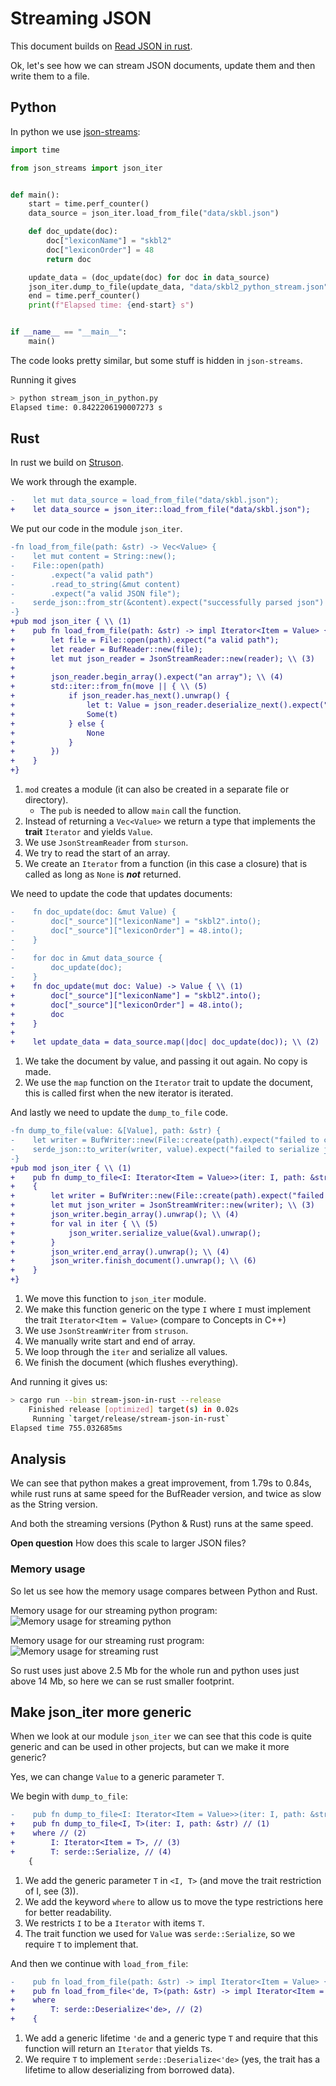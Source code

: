 # Streaming JSON

This document builds on [Read JSON in rust](./README.md).

Ok, let's see how we can stream JSON documents, update them and then write them to a file.

## Python

In python we use [json-streams](https://github.com/spraakbanken/json-streams-py):
```python
import time

from json_streams import json_iter


def main():
    start = time.perf_counter()
    data_source = json_iter.load_from_file("data/skbl.json")

    def doc_update(doc):
        doc["lexiconName"] = "skbl2"
        doc["lexiconOrder"] = 48
        return doc

    update_data = (doc_update(doc) for doc in data_source)
    json_iter.dump_to_file(update_data, "data/skbl2_python_stream.json")
    end = time.perf_counter()
    print(f"Elapsed time: {end-start} s")


if __name__ == "__main__":
    main()
```

The code looks pretty similar, but some stuff is hidden in `json-streams`.

Running it gives
```bash
> python stream_json_in_python.py
Elapsed time: 0.8422206190007273 s
```

## Rust

In rust we build on [Struson](https://crates.io/crates/struson).

We work through the example.

```diff
-    let mut data_source = load_from_file("data/skbl.json");
+    let data_source = json_iter::load_from_file("data/skbl.json");
```

We put our code in the module `json_iter`.
```diff
-fn load_from_file(path: &str) -> Vec<Value> {
-    let mut content = String::new();
-    File::open(path)
-        .expect("a valid path")
-        .read_to_string(&mut content)
-        .expect("a valid JSON file");
-    serde_json::from_str(&content).expect("successfully parsed json")
-}
+pub mod json_iter { \\ (1)
+    pub fn load_from_file(path: &str) -> impl Iterator<Item = Value> { \\ (2)
+        let file = File::open(path).expect("a valid path");
+        let reader = BufReader::new(file);
+        let mut json_reader = JsonStreamReader::new(reader); \\ (3)
+
+        json_reader.begin_array().expect("an array"); \\ (4)
+        std::iter::from_fn(move || { \\ (5)
+            if json_reader.has_next().unwrap() {
+                let t: Value = json_reader.deserialize_next().expect("valid JSON");
+                Some(t)
+            } else {
+                None
+            }
+        })
+    }
+}
```
1. `mod` creates a module (it can also be created in a separate file or directory).
    - The `pub` is needed to allow `main` call the function.
2. Instead of returning a `Vec<Value>` we return a type that implements the **trait** `Iterator` and yields `Value`.
3. We use `JsonStreamReader` from `sturson`.
4. We try to read the start of an array.
5. We create an `Iterator` from a function (in this case a closure) that is called as long as `None` is **_not_** returned.

We need to update the code that updates documents:
```diff
-    fn doc_update(doc: &mut Value) {
-        doc["_source"]["lexiconName"] = "skbl2".into();
-        doc["_source"]["lexiconOrder"] = 48.into();
-    }
-
-    for doc in &mut data_source {
-        doc_update(doc);
-    }
+    fn doc_update(mut doc: Value) -> Value { \\ (1)
+        doc["_source"]["lexiconName"] = "skbl2".into();
+        doc["_source"]["lexiconOrder"] = 48.into();
+        doc
+    }
+
+    let update_data = data_source.map(|doc| doc_update(doc)); \\ (2)
```

1. We take the document by value, and passing it out again. No copy is made.
2. We use the `map` function on the `Iterator` trait to update the document, this is called first when the new iterator is iterated.

And lastly we need to update the `dump_to_file` code.
```diff
-fn dump_to_file(value: &[Value], path: &str) {
-    let writer = BufWriter::new(File::create(path).expect("failed to create file"));
-    serde_json::to_writer(writer, value).expect("failed to serialize json")
-}
+pub mod json_iter { \\ (1)
+    pub fn dump_to_file<I: Iterator<Item = Value>>(iter: I, path: &str) \\ (2)
+    {
+        let writer = BufWriter::new(File::create(path).expect("failed to create file"));
+        let mut json_writer = JsonStreamWriter::new(writer); \\ (3)
+        json_writer.begin_array().unwrap(); \\ (4)
+        for val in iter { \\ (5)
+            json_writer.serialize_value(&val).unwrap();
+        }
+        json_writer.end_array().unwrap(); \\ (4)
+        json_writer.finish_document().unwrap(); \\ (6)
+    }
+}
```
1. We move this function to `json_iter` module.
2. We make this function generic on the type `I` where `I` must implement the trait `Iterator<Item = Value>` (compare to Concepts in C++)
3. We use `JsonStreamWriter` from `struson`.
4. We manually write start and end of array.
5. We loop through the `iter` and serialize all values.
6. We finish the document (which flushes everything).

And running it gives us:
```bash
> cargo run --bin stream-json-in-rust --release
    Finished release [optimized] target(s) in 0.02s
     Running `target/release/stream-json-in-rust`
Elapsed time 755.032685ms
```

## Analysis

We can see that python makes a great improvement, from 1.79s to 0.84s, while rust runs at same speed for the BufReader version, and twice as slow as the String version.

And both the streaming versions (Python & Rust) runs at the same speed.

**Open question** How does this scale to larger JSON files?
### Memory usage

So let us see how the memory usage compares between Python and Rust.

Memory usage for our streaming python program:
![Memory usage for streaming python](./python_stream_memory_usage.png)

Memory usage for our streaming rust program:
![Memory usage for streaming rust](./rust_release_stream_memory_usage.png)

So rust uses just above 2.5 Mb for the whole run and python uses just above 14 Mb, so here we can se rust smaller footprint.
## Make json_iter more generic

When we look at our module `json_iter` we can see that this code is quite generic and can be used in other projects, but can we make it more generic?

Yes, we can change `Value` to a generic parameter `T`.

We begin with `dump_to_file`:

```diff
-    pub fn dump_to_file<I: Iterator<Item = Value>>(iter: I, path: &str)
+    pub fn dump_to_file<I, T>(iter: I, path: &str) // (1)
+    where // (2)
+        I: Iterator<Item = T>, // (3)
+        T: serde::Serialize, // (4)
    {
```

1. We add the generic parameter `T` in `<I, T>` (and move the trait restriction of I, see (3)).
2. We add the keyword `where` to allow us to move the type restrictions here for better readability.
3. We restricts `I` to be a `Iterator` with items `T`.
4. The trait function we used for `Value` was `serde::Serialize`, so we require `T` to implement that.

And then we continue with `load_from_file`:

```diff
-    pub fn load_from_file(path: &str) -> impl Iterator<Item = Value> {
+    pub fn load_from_file<'de, T>(path: &str) -> impl Iterator<Item = T> // (1)
+    where
+        T: serde::Deserialize<'de>, // (2)
+    {
```

1. We add a generic lifetime `'de` and a generic type `T` and require that this function will return an `Iterator` that yields `T`s.
2. We require `T` to implement `serde::Deserialize<'de>` (yes, the trait has a lifetime to allow deserializing from borrowed data).
